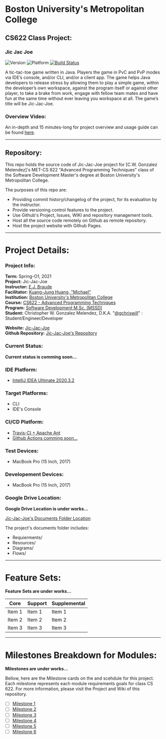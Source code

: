 
# Boston University's Metropolitan College  
## CS622 Class Project:

### Jic Jac Joe 

![Version](https://img.shields.io/badge/version-0.0.1-blue.svg?style=flat )
![Platform](https://img.shields.io/badge/platform-CLI-blue.svg?style=flat )
[![Build Status](https://www.travis-ci.com/gchriswill/JicJacJoe.svg?token=8efyA1QMsv1rNCzSQkn1&branch=master)](https://www.travis-ci.com/gchriswill/JicJacJoe)

A tic-tac-toe game written in Java. 
Players the game in PvC and PvP modes via IDE’s console, and/or CLI, and/or a client app. 
The game helps Java developers to release stress by allowing them to play a simple game, 
within the developer’s own workspace, against the program itself or against other player, 
to take a brake from work, engage with fellow team mates and have fun at the same time without ever leaving you workspace at all. 
The game’s title will be Jic-Jac-Joe.

### Overview Video:

An in-depth and 15 minutes-long for project overview and usage guide can be found [here](#).

---

## Repository:

This repo holds the source code of Jic-Jac-Joe project for [C.W. Gonzalez Melendez]'s 
MET-CS 622 "Advanced Programming Techniques" class of the Software Development Master's degree 
at Boston University's Metropolitan College.

The purposes of this repo are:

- Providing commit history/changelog of the project, for its evaluation by the instructor.
- Provide versioning control features to the project.
- Use Github's Project, Issues, WIKI and repository management tools.
- Host all the source code remotely on Github as remote repository.
- Host the project website with Github Pages.

---

# Project Details:

### __Project Info__:

**Term:** Spring-O1, 2021  
**Project:** Jic-Jac-Joe  
**Instructor:** [E.J. Braude](https://www.bu.edu/met/profile/eric-j-braude/)  
**Facilitator:** [Kuang-Jung Huang, "Michael"](#)  
**Institution:** [Boston University's Metropolitan College](https://www.bu.edu/met/)  
**Course:** [CS622 - Advanced Programming Techniques](http://www.bu.edu/csmet/academic-programs/courses/cs622/)  
**Program:** [Software Development M.Sc. (MSSD)](https://www.bu.edu/met/degrees-certificates/ms-software-development/)  
**Student:** Christopher W. Gonzalez Melendez, D.K.A. "[@gchriswill](https://github.com/gchriswill)" : Student/Engineer/Developer  

**Website:** [Jic-Jac-Joe](#)  
**Github Repository:** [Jic-Jac-Joe's Repository](https://github.com/gchriswill/JicJacJoe)  

### __Current Status__:

**Current status is comming soon...**

### __IDE Platform__:

- [IntelliJ IDEA Ultimate 2020.3.2](https://www.jetbrains.com/idea/)

### __Target Platforms__:

- CLI
- IDE's Console

### __CI/CD Platform__:

- [Travis-CI + Apache Ant](https://www.travis-ci.com/github/gchriswill/JicJacJoe)
- [Github Actions comming soon...](#)

### __Test Devices__:

- MacBook Pro (15 Inch, 2017)

### __Developement Devices__:

- MacBook Pro (15 Inch, 2017)

### __Google Drive Location__:

**Google Drive Location is under works...**

[Jic-Jac-Joe's Documents Folder Location](#)  

The project's documents folder includes:

- Requierments/
- Resources/
- Diagrams/
- Flows/

---

# Feature Sets:

**Feature Sets are under works...**  

| Core              | Support           | Supplemental            |
| -------------     | -------------     | -------------           |
| Item 1            | Item 1            | Item 1                  |
| Item 2            | Item 2            | Item 2                  |
| Item 3            | Item 3            | Item 3                  |

---

# Milestones Breakdown for Modules:

**Milestones are under works...**  

Bellow, here are the Milestone cards on the and scehdule for this project. 
Each milestone represents each module requirements goals for class CS 622.
For more information, please visit the Project and Wiki of this repository.

- [ ] [Milestone 1](#)
- [ ] [Milestone 2](#)
- [ ] [Milestone 3](#)
- [ ] [Milestone 4](#)
- [ ] [Milestone 5](#)
- [ ] [Milestone 6](#)
